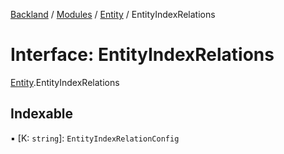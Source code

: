 [Backland](../README.md) / [Modules](../modules.md) / [Entity](../modules/Entity.md) / EntityIndexRelations

# Interface: EntityIndexRelations

[Entity](../modules/Entity.md).EntityIndexRelations

## Indexable

▪ [K: `string`]: `EntityIndexRelationConfig`
